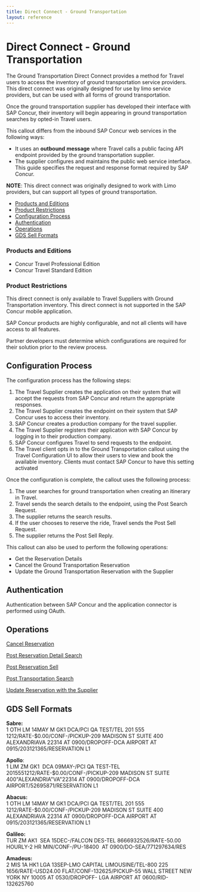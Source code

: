 ```yaml
---
title: Direct Connect - Ground Transportation
layout: reference
---
```


# Direct Connect - Ground Transportation

The Ground Transportation Direct Connect provides a method for Travel users to access the inventory of ground transportation service providers. This direct connect was originally designed for use by limo service providers, but can be used with all forms of ground transportation.

Once the ground transportation supplier has developed their interface with SAP Concur, their inventory will begin appearing in ground transportation searches by opted-in Travel users.

This callout differs from the inbound SAP Concur web services in the following ways:

* It uses an **outbound** **message** where Travel calls a public facing API endpoint provided by the ground transportation supplier.
* The supplier configures and maintains the public web service interface. This guide specifies the request and response format required by SAP Concur.

**NOTE**: This direct connect was originally designed to work with Limo providers, but can support all types of ground transportation.

* [Products and Editions](#products-editions)
* [Product Restrictions](#product-restrictions)
* [Configuration Process](#config-process)
* [Authentication](#authentication)
* [Operations](#operations)
* [GDS Sell Formats](#gds-sell-formats)

### <a name="products-editions"></a>Products and Editions
* Concur Travel Professional Edition
* Concur Travel Standard Edition

### <a name="product-restrictions"></a>Product Restrictions

This direct connect is only available to Travel Suppliers with Ground Transportation inventory. This direct connect is not supported in the SAP Concur mobile application.

SAP Concur products are highly configurable, and not all clients will have access to all features.

Partner developers must determine which configurations are required for their solution prior to the review process.

## Configuration Process <a name="config-process"></a>

The configuration process has the following steps:

1. The Travel Supplier creates the application on their system that will accept the requests from SAP Concur and return the appropriate responses.
2. The Travel Supplier creates the endpoint on their system that SAP Concur uses to access their inventory.
3. SAP Concur creates a production company for the travel supplier.
4. The Travel Supplier registers their application with SAP Concur by logging in to their production company.
5. SAP Concur configures Travel to send requests to the endpoint.
6. The Travel client opts in to the Ground Transportation callout using the Travel Configuration UI to allow their users to view and book the available inventory. Clients must contact SAP Concur to have this setting activated

Once the configuration is complete, the callout uses the following process:

1. The user searches for ground transportation when creating an itinerary in Travel.
2. Travel sends the search details to the endpoint, using the Post Search Request.
3. The supplier returns the search results.
4. If the user chooses to reserve the ride, Travel sends the Post Sell Request.
5. The supplier returns the Post Sell Reply.

This callout can also be used to perform the following operations:

* Get the Reservation Details
* Cancel the Ground Transportation Reservation
* Update the Ground Transportation Reservation with the Supplier

## Authentication <a name="authentication"></a>
Authentication between SAP Concur and the application connector is performed using OAuth.

## Operations <a name="operations"></a>

[Cancel Reservation][4]

[Post Reservation Detail Search][5]

[Post Reservation Sell][6]

[Post Transportation Search][7]

[Update Reservation with the Supplier][8]

##  <a name="gds-sell-formats"></a>GDS Sell Formats

**Sabre:**  
1 OTH LM 14MAY M GK1 DCA/PCI QA TEST/TEL 201 555 1212/RATE-$0.00/CONF-/PICKUP-209 MADISON ST SUITE 400 ALEXANDRIAVA 22314 AT 0900/DROPOFF-DCA AIRPORT AT 0915/203121365/RESERVATION L1

**Apollo**:  
1 LIM ZM GK1  DCA 09MAY-/PCI QA TEST-TEL 2015551212/RATE-$0.00/CONF-/PICKUP-209 MADISON ST SUITE 400"ALEXANDRIA"VA"22314 AT 0900/DROPOFF-DCA AIRPORT/52695871/RESERVATION L1

**Abacus:**  
1 OTH LM 14MAY M GK1 DCA/PCI QA TEST/TEL 201 555 1212/RATE-$0.00/CONF-/PICKUP-209 MADISON ST SUITE 400 ALEXANDRIAVA 22314 AT 0900/DROPOFF-DCA AIRPORT AT 0915/203121365/RESERVATION L1

**Galileo:**  
TUR ZM AK1  SEA 15DEC-/FALCON DES-TEL 8666932526/RATE-50.00 HOURLY-2 HR MIN/CONF-/PU-18400  AT 0900/DO-SEA/771297634/RES

**Amadeus:**  
2 MIS 1A HK1 LGA 13SEP-LMO CAPITAL LIMOUSINE/TEL-800 225 1656/RATE-USD24.00 FLAT/CONF-132625/PICKUP-55 WALL STREET NEW YORK NY 10005 AT 0530/DROPOFF- LGA AIRPORT AT 0600/RID-132625760



[4]: /api-reference/direct-connects/ground-transportation/cancel-reservation.html
[5]: /api-reference/direct-connects/ground-transportation/post-reservation-detail-search.html
[6]: /api-reference/direct-connects/ground-transportation/post-reservation-sell.html
[7]: /api-reference/direct-connects/ground-transportation/post-transportation-search.html
[8]: /api-reference/direct-connects/ground-transportation/update-reservation-supplier.html
[9]: /api-reference/direct-connects/ground-transportation/update-reservation-travel.html

